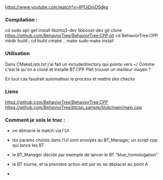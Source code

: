 https://www.youtube.com/watch?v=4PUiDmD5dkg

### Compilation : 

cd
sudo apt-get install libzmq3-dev libboost-dev
git clone https://github.com/BehaviorTree/BehaviorTree.CPP.git
cd BehaviorTree.CPP
mkdir build ; cd build
cmake ..
make
sudo make install


### Utilisation
Dans CMakeLists.txt j'ai fait un includedirectory qui pointe vers ~/
Comme c'est là qu'on a cloné et installé BT.CPP
Ptet trouver un meilleur moyen ?

En tout cas faudrait automatiser le process et mettre des checks

### Liens
https://github.com/BehaviorTree/BehaviorTree.CPP
https://github.com/BehaviorTree/btcpp_sample/blob/main/main.cpp

### Comment je vois le truc :

- on démarre le match via l'UI
- les params choisis dans l'UI sont envoyés au BT_Manager, un script cpp qui lance les BT
- le BT_Manager décide par exemple de lancer le BT "blue_homologation"

- le BT tourne, et la première action est par ex se déplacer au point A
- 